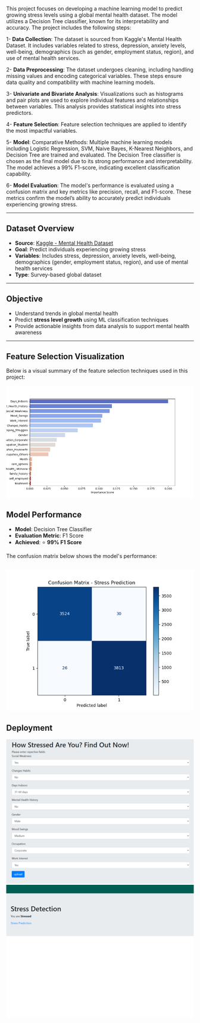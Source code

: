 This project focuses on developing a machine learning model to predict growing stress levels using a global mental health dataset. The model utilizes a Decision Tree classifier, known for its interpretability and accuracy. The project includes the following steps:

1- **Data Collection**: The dataset is sourced from Kaggle's Mental Health Dataset. It includes variables related to stress, depression, anxiety levels, well-being, demographics (such as gender, employment status, region), and use of mental health services.

2- **Data Preprocessing**: The dataset undergoes cleaning, including handling missing values and encoding categorical variables. These steps ensure data quality and compatibility with machine learning models.

3- **Univariate and Bivariate Analysis**: Visualizations such as histograms and pair plots are used to explore individual features and relationships between variables. This analysis provides statistical insights into stress predictors.

4- **Feature Selection**: Feature selection techniques are applied to identify the most impactful variables. 

5- **Model**: Comparative Methods: Multiple machine learning models including Logistic Regression, SVM, Naive Bayes, K-Nearest Neighbors, and Decision Tree are trained and evaluated.
The Decision Tree classifier is chosen as the final model due to its strong performance and interpretability. The model achieves a 99% F1-score, indicating excellent classification capability.

6- **Model Evaluation**: The model's performance is evaluated using a confusion matrix and key metrics like precision, recall, and F1-score. These metrics confirm the model’s ability to accurately predict individuals experiencing growing stress.
                                                           

    

---

## Dataset Overview

- **Source**: [Kaggle - Mental Health Dataset](https://www.kaggle.com/datasets/divaniazzahra/mental-health-dataset)
- **Goal**: Predict individuals experiencing growing stress
- **Variables**: Includes stress, depression, anxiety levels, well-being, demographics (gender, employment status, region), and use of mental health services
- **Type**: Survey-based global dataset

---

## Objective

- Understand trends in global mental health
- Predict **stress level growth** using ML classification techniques
- Provide actionable insights from data analysis to support mental health awareness

---

## Feature Selection Visualization

Below is a visual summary of the feature selection techniques used in this project:

![Feature Selection Plot](images/feature_selection_plot.png)

## Model Performance

- **Model**: Decision Tree Classifier  
- **Evaluation Metric**: F1 Score  
- **Achieved**: ⭐ **99% F1 Score**

The confusion matrix below shows the model's performance:

![Confusion Matrix](images/confusion_matrix.png)
---

## Deployment

![Result: Actual vs Predicted](result1.png)
![Result: Actual vs Predicted](result2.png)
